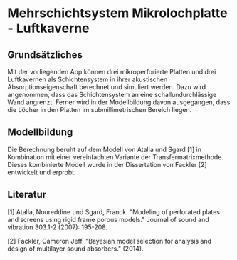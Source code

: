 # Mehrschichtsystem Mikrolochplatte - Luftkaverne

## Grunds&auml;tzliches

Mit der vorliegenden App k&ouml;nnen drei mikroperforierte Platten und drei Luftkavernen als Schichtensystem in ihrer akustischen Absorptionseigenschaft berechnet und simuliert werden. Dazu wird angenommen, dass das Schichtensystem an eine schallundurchl&auml;ssige Wand angrenzt. Ferner wird in der Modellbildung davon ausgegangen, dass die L&ouml;cher in den Platten im submillimetrischen Bereich liegen. 

## Modellbildung

Die Berechnung beruht auf dem Modell von Atalla und Sgard [1] in Kombination mit einer vereinfachten Variante der Transfermatrixmethode. Dieses kombinierte Modell wurde in der Dissertation von Fackler [2] entwickelt und erprobt.


## Literatur

[1] Atalla, Noureddine und Sgard, Franck. "Modeling of perforated plates and screens using rigid frame porous models." Journal of sound and vibration 303.1-2 (2007): 195-208.

[2] Fackler, Cameron Jeff. "Bayesian model selection for analysis and design of multilayer sound absorbers." (2014).
